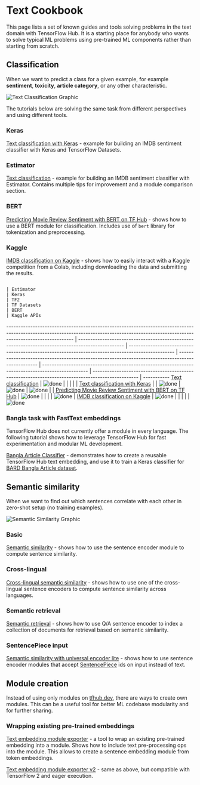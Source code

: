 # Text Cookbook

This page lists a set of known guides and tools solving problems in the text
domain with TensorFlow Hub. It is a starting place for anybody who wants to
solve typical ML problems using pre-trained ML components rather than starting
from scratch.

## Classification

When we want to predict a class for a given example, for example **sentiment**,
**toxicity**, **article category**, or any other characteristic.

![Text Classification Graphic](https://www.gstatic.com/aihub/tfhub/universal-sentence-encoder/example-classification.png)

The tutorials below are solving the same task from different perspectives and
using different tools.

### Keras

[Text classification with Keras](https://www.tensorflow.org/tutorials/keras/text_classification_with_hub) -
example for building an IMDB sentiment classifier with Keras and TensorFlow
Datasets.

### Estimator

[Text classification](https://github.com/tensorflow/docs/blob/master/g3doc/en/hub/tutorials/text_classification_with_tf_hub.ipynb) -
example for building an IMDB sentiment classifier with Estimator. Contains
multiple tips for improvement and a module comparison section.

### BERT
[Predicting Movie Review Sentiment with BERT on TF Hub](https://github.com/google-research/bert/blob/master/predicting_movie_reviews_with_bert_on_tf_hub.ipynb) -
shows how to use a BERT module for classification. Includes use of `bert`
library for tokenization and preprocessing.

### Kaggle

[IMDB classification on Kaggle](https://github.com/tensorflow/docs/blob/master/g3doc/en/hub/tutorials/text_classification_with_tf_hub_on_kaggle.ipynb) -
shows how to easily interact with a Kaggle competition from a Colab, including
downloading the data and submitting the results.

                                                                                                                                                                                         | Estimator                                                                                         | Keras                                                                                             | TF2                                                                                               | TF Datasets                                                                                       | BERT                                                                                              | Kaggle APIs
---------------------------------------------------------------------------------------------------------------------------------------------------------------------------------------- | ------------------------------------------------------------------------------------------------- | ------------------------------------------------------------------------------------------------- | ------------------------------------------------------------------------------------------------- | ------------------------------------------------------------------------------------------------- | ------------------------------------------------------------------------------------------------- | -----------
[Text classification](https://www.tensorflow.org/hub/tutorials/text_classification_with_tf_hub)                                                                                          | ![done](https://www.gstatic.com/images/icons/material/system_gm/1x/bigtop_done_googblue_18dp.png) |                                                                                                   |                                                                                                   |                                                                                                   |                                                                                                   |
[Text classification with Keras](https://www.tensorflow.org/tutorials/keras/text_classification_with_hub)                                                                                |                                                                                                   | ![done](https://www.gstatic.com/images/icons/material/system_gm/1x/bigtop_done_googblue_18dp.png) | ![done](https://www.gstatic.com/images/icons/material/system_gm/1x/bigtop_done_googblue_18dp.png) | ![done](https://www.gstatic.com/images/icons/material/system_gm/1x/bigtop_done_googblue_18dp.png) |                                                                                                   |
[Predicting Movie Review Sentiment with BERT on TF Hub](https://github.com/google-research/bert/blob/master/predicting_movie_reviews_with_bert_on_tf_hub.ipynb)                          | ![done](https://www.gstatic.com/images/icons/material/system_gm/1x/bigtop_done_googblue_18dp.png) |                                                                                                   |                                                                                                   |                                                                                                   | ![done](https://www.gstatic.com/images/icons/material/system_gm/1x/bigtop_done_googblue_18dp.png) |
[IMDB classification on Kaggle](https://github.com/tensorflow/docs/blob/master/g3doc/en/hub/tutorials/text_classification_with_tf_hub_on_kaggle.ipynb) | ![done](https://www.gstatic.com/images/icons/material/system_gm/1x/bigtop_done_googblue_18dp.png) |                                                                                                   |                                                                                                   |                                                                                                   |                                                                                                   | ![done](https://www.gstatic.com/images/icons/material/system_gm/1x/bigtop_done_googblue_18dp.png)

### Bangla task with FastText embeddings
TensorFlow Hub does not currently offer a module in every language. The
following tutorial shows how to leverage TensorFlow Hub for fast experimentation
and modular ML development.

[Bangla Article Classifier](https://github.com/tensorflow/docs/blob/master/g3doc/en/hub/tutorials/bangla_article_classifier.ipynb) -
demonstrates how to create a reusable TensorFlow Hub text embedding, and use it
to train a Keras classifier for
[BARD Bangla Article dataset](https://github.com/tanvirfahim15/BARD-Bangla-Article-Classifier).

## Semantic similarity

When we want to find out which sentences correlate with each other in zero-shot
setup (no training examples).

![Semantic Similarity Graphic](https://www.gstatic.com/aihub/tfhub/universal-sentence-encoder/example-similarity.png)

### Basic

[Semantic similarity](https://github.com/tensorflow/docs/blob/master/g3doc/en/hub/tutorials/semantic_similarity_with_tf_hub_universal_encoder.ipynb) -
shows how to use the sentence encoder module to compute sentence similarity.

### Cross-lingual

[Cross-lingual semantic similarity](https://github.com/tensorflow/docs/blob/master/g3doc/en/hub/tutorials/cross_lingual_similarity_with_tf_hub_multilingual_universal_encoder.ipynb) -
shows how to use one of the cross-lingual sentence encoders to compute sentence
similarity across languages.

### Semantic retrieval

[Semantic retrieval](https://github.com/tensorflow/docs/blob/master/g3doc/en/hub/tutorials/retrieval_with_tf_hub_universal_encoder_qa.ipynb) -
shows how to use Q/A sentence encoder to index a collection of documents for
retrieval based on semantic similarity.

### SentencePiece input

[Semantic similarity with universal encoder lite](https://github.com/tensorflow/docs/blob/master/g3doc/en/hub/tutorials/semantic_similarity_with_tf_hub_universal_encoder_lite.ipynb) -
shows how to use sentence encoder modules that accept
[SentencePiece](https://github.com/google/sentencepiece) ids on input instead of
text.

## Module creation
Instead of using only modules on [tfhub.dev](https://tfhub.dev), there are ways
to create own modules. This can be a useful tool for better ML codebase
modularity and for further sharing.

### Wrapping existing pre-trained embeddings
[Text embedding module exporter](https://github.com/tensorflow/hub/blob/master/examples/text_embeddings/export.py) -
a tool to wrap an existing pre-trained embedding into a module. Shows how to
include text pre-processing ops into the module. This allows to create a
sentence embedding module from token embeddings.

[Text embedding module exporter v2](https://github.com/tensorflow/hub/blob/master/examples/text_embeddings_v2/export_v2.py) -
same as above, but compatible with TensorFlow 2 and eager execution.
